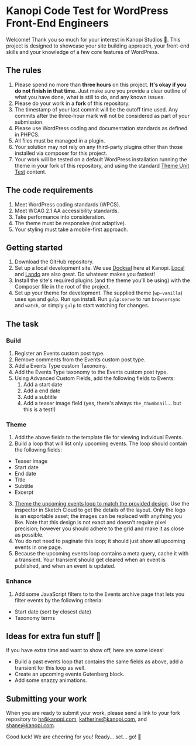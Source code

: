 # Kanopi Code Test for WordPress Front-End Engineers
Welcome! Thank you so much for your interest in Kanopi Studios :herb:. This project is designed to showcase your site building approach, your front-end skills and your knowledge of a few core features of WordPress.


## The rules
1. Please spend no more than **three hours** on this project. **It's okay if you do not finish in that time.** Just make sure you provide a clear outline of what you have done, what is still to do, and any known issues.
2. Please do your work in a **fork** of this repository.
3. The timestamp of your last commit will be the cutoff time used. Any commits after the three-hour mark will not be considered as part of your submission.
4. Please use WordPress coding and documentation standards as defined in PHPCS.
5. All files must be managed in a plugin.
6. Your solution may not rely on any third-party plugins other than those installed via composer for this project.
7. Your work will be tested on a default WordPress installation running the theme in your fork of this repository, and using the standard [Theme Unit Test](https://codex.wordpress.org/Theme_Unit_Test) content.

## The code requirements
1. Meet WordPress coding standards (WPCS).
2. Meet WCAG 2.1 AA accessibility standards.
3. Take performance into consideration.
4. The theme must be responsive (not adaptive).
5. Your styling must take a mobile-first approach.

## Getting started
1. Download the GitHub repository.
2. Set up a local development site. We use [Docksal](https://docksal.io/) here at Kanopi. [Local](https://localwp.com/) and [Lando](https://lando.dev/) are also great. Do whatever makes you fastest!
3. Install the site's required plugins (and the theme you'll be using) with the Composer file in the root of the project.
4. Set up your theme for development. The supplied theme (`wp-vanilla`) uses `npm` and `gulp`. Run `npm` install. Run `gulp:serve` to run `browsersync` and `watch`, or simply `gulp` to start watching for changes.


## The task

### Build
1. Register an Events custom post type.
2. Remove comments from the Events custom post type.
3. Add a Events Type custom Taxonomy.
4. Add the Events Type taxonomy to the Events custom post type.
5. Using Advanced Custom Fields, add the following fields to Events:
    1. Add a start date
    2. Add a end date
    3. Add a subtitle
    4. Add a teaser image field (yes, there's always `the_thumbnail`... but this is a test!)

### Theme
1. Add the above fields to the template file for viewing individual Events.
2. Build a loop that will list only upcoming events. The loop should contain the following fields:
  * Teaser image
  * Start date
  * End date
  * Title
  * Subtitle
  * Excerpt
3. [Theme the upcoming events loop to match the provided design](https://www.sketch.com/s/4f740b69-695e-4bf2-a6f7-4a8d52e76b69). Use the inspector in Sketch Cloud to get the details of the layout. Only the logo is an exportable asset; the images can be replaced with anything you like. Note that this design is not exact and doesn't require pixel precision; however you should adhere to the grid and make it as close as possible.
3. You do not need to paginate this loop; it should just show all upcoming events in one page.
4. Because the upcoming events loop contains a meta query, cache it with a transient. Your transient should get cleared when an event is published, and when an event is updated.

### Enhance
1. Add some JavaScript filters to to the Events archive page that lets you filter events by the following criteria:
  * Start date (sort by closest date)
  * Taxonomy terms

## Ideas for extra fun stuff :tada:
If you have extra time and want to show off, here are some ideas!
* Build a past events loop that contains the same fields as above, add a transient for this loop as well.
* Create an upcoming events Gutenberg block.
* Add some snazzy animations.

## Submitting your work
When you are ready to submit your work, please send a link to your fork repository to hr@kanopi.com, katherine@kanopi.com, and shane@kanopi.com.

Good luck! We are cheering for you! Ready... set... go! :checkered_flag:
